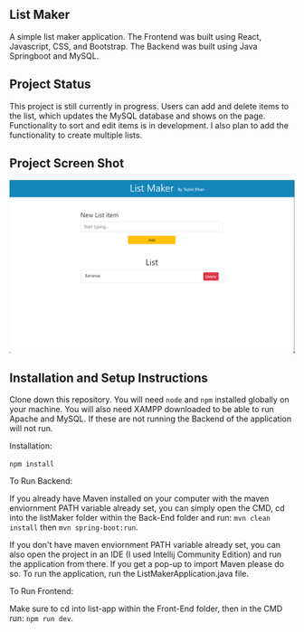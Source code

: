 ## List Maker

A simple list maker application. The Frontend was built using React, Javascript, CSS, and Bootstrap. The Backend was built using Java Springboot and MySQL.

## Project Status

This project is still currently in progress. Users can add and delete items to the list, which updates the MySQL database and shows on the page. Functionality to sort and edit items is in development. I also plan to add the functionality to create multiple lists.

## Project Screen Shot

![Alt text](image.png)

## Installation and Setup Instructions

Clone down this repository. You will need `node` and `npm` installed globally on your machine. You will also need XAMPP downloaded to be able to run Apache and MySQL. If these are not running the Backend of the application will not run.

Installation:

`npm install`

To Run Backend:

If you already have Maven installed on your computer with the maven enviornment PATH variable already set, you can simply open the CMD, cd into the listMaker folder within the Back-End folder and run: `mvn clean install` then `mvn spring-boot:run`.

If you don't have maven enviornment PATH variable already set, you can also open the project in an IDE (I used Intellij Community Edition) and run the application from there. If you get a pop-up to import Maven please do so. To run the application, run the ListMakerApplication.java file.

To Run Frontend:

Make sure to cd into list-app within the Front-End folder, then in the CMD run: `npm run dev`.

